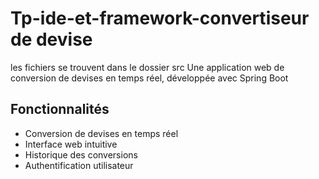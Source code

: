 # Tp-ide-et-framework-convertiseur de devise
les fichiers se trouvent dans le dossier src
Une application web de conversion de devises en temps réel, développée avec Spring Boot 
## Fonctionnalités

- Conversion de devises en temps réel
- Interface web intuitive
- Historique des conversions
- Authentification utilisateur
